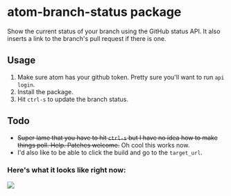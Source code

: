 # atom-branch-status package

Show the current status of your branch using the GitHub status API. It also inserts
a link to the branch's pull request if there is one.

## Usage

1. Make sure atom has your github token. Pretty sure you'll want to run `api login`.
2. Install the package.
3. Hit `ctrl-s` to update the branch status.

## Todo

- ~~Super lame that you have to hit `ctrl-s` but I have no idea how to make things
poll. Help. Patches welcome.~~ Oh cool this works now.
- I'd also like to be able to click the build and go to the `target_url`.

### Here's what it looks like right now:

![](http://cloud.patnakajima.com/image/3t422y0p2S45/Gemfile%20-%20_Users_nakajima_github_github.png)
